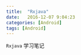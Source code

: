 ```yaml
---
title:  "Rxjava"
date:   2016-12-07 9:04:23
categories: [Android]
tags: [Android]
---
```


`Rxjava` 学习笔记
